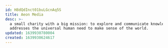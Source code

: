 ```yaml
---
id: H8dQdInct01buLGcnAq5S
title: Aeon Media
desc: >-
  a small charity with a big mission: to explore and communicate knowledge that
  addresses the universal human need to make sense of the world.
updated: 1639930780004
created: 1639930624617
---
```



